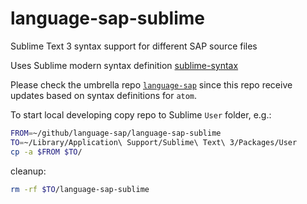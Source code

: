 # language-sap-sublime

Sublime Text 3 syntax support for different SAP source files

Uses Sublime modern syntax definition [sublime-syntax](http://www.sublimetext.com/docs/3/syntax.html)

Please check the umbrella repo [`language-sap`](https://github.com/krasnobaev/language-sap/) since this repo receive updates based on syntax definitions for `atom`.

To start local developing copy repo to Sublime `User` folder, e.g.:

```bash
FROM=~/github/language-sap/language-sap-sublime
TO=~/Library/Application\ Support/Sublime\ Text\ 3/Packages/User
cp -a $FROM $TO/
```

cleanup:

```bash
rm -rf $TO/language-sap-sublime
```
